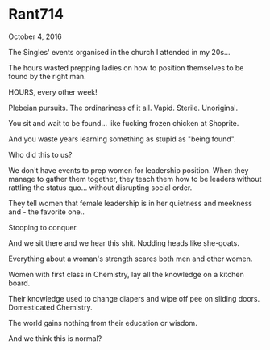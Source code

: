 # Rant714


October 4, 2016

The Singles' events organised in the church I attended in my 20s...

The hours wasted prepping ladies on how to position themselves to be found by the right man.

HOURS, every other week!

Plebeian pursuits. The ordinariness of it all. Vapid. Sterile. Unoriginal.

You sit and wait to be found... like fucking frozen chicken at Shoprite.

And you waste years learning something as stupid as "being found".

Who did this to us?

We don't have events to prep women for leadership position. When they manage to gather them together, they teach them how to be leaders without rattling the status quo... without disrupting social order.

They tell women that female leadership is in her quietness and meekness and - the favorite one..

Stooping to conquer. 

And we sit there and we hear this shit. Nodding heads like she-goats.

Everything about a woman's strength scares both men and other women.

Women with first class in Chemistry, lay all the knowledge on a kitchen board.

Their knowledge used to change diapers and wipe off pee on sliding doors. Domesticated Chemistry.

The world gains nothing from their education or wisdom.

And we think this is normal?